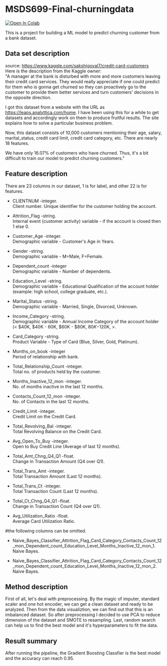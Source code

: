 # MSDS699-Final-churningdata
[![Open In Colab](https://colab.research.google.com/assets/colab-badge.svg)](https://colab.research.google.com/github/Ewang17420/MSDS699-Final-churningdata)

This is a project for building a ML model to predict churning customer from a bank dataset.

## Data set description

source: https://www.kaggle.com/sakshigoyal7/credit-card-customers <br />
Here is the description from the Kaggle owner:  
"A manager at the bank is disturbed with more and more customers leaving their credit card services. They would really appreciate if one could predict for them who is gonna get churned so they can proactively go to the customer to provide them better services and turn customers' decisions in the opposite direction.  

I got this dataset from a website with the URL as https://leaps.analyttica.com/home. I have been using this for a while to get datasets and accordingly work on them to produce fruitful results. The site explains how to solve a particular business problem.  

Now, this dataset consists of 10,000 customers mentioning their age, salary, marital_status, credit card limit, credit card category, etc. There are nearly 18 features.  

We have only 16.07% of customers who have churned. Thus, it's a bit difficult to train our model to predict churning customers."  

## Feature description

There are 23 columns in our dataset, 1 is for label, and other 22 is for features.  <br />

- CLIENTNUM -integer. <br />
Client number. Unique identifier for the customer holding the account. <br />

- Attrition_Flag -string. <br />
Internal event (customer activity) variable - if the account is closed then 1 else 0. <br />

- Customer_Age -integer. <br />
Demographic variable - Customer's Age in Years. <br />

- Gender -string. <br />
Demographic variable - M=Male, F=Female. <br />

- Dependent_count -integer   <br />
Demographic variable - Number of dependents. <br />

- Education_Level -string. <br />
Demographic variable - Educational Qualification of the account holder (example: high school, college graduate, etc.). <br />

- Marital_Status -string. <br />
Demographic variable - Married, Single, Divorced, Unknown. <br />

- Income_Category -string. <br />
Demographic variable - Annual Income Category of the account holder (< $40K, $40K - 60K, $60K - $80K, $80K-$120K, >. <br />

- Card_Category -string. <br />
Product Variable - Type of Card (Blue, Silver, Gold, Platinum). <br />

- Months_on_book -integer  <br />
Period of relationship with bank. <br />

- Total_Relationship_Count -integer. <br />
Total no. of products held by the customer. <br />

- Months_Inactive_12_mon -integer. <br />
No. of months inactive in the last 12 months. <br />

- Contacts_Count_12_mon -integer.  <br />
No. of Contacts in the last 12 months. <br />

- Credit_Limit -integer. <br />
Credit Limit on the Credit Card. <br />

- Total_Revolving_Bal -integer. <br />
Total Revolving Balance on the Credit Card. <br />

- Avg_Open_To_Buy -integer. <br />
Open to Buy Credit Line (Average of last 12 months). <br />

- Total_Amt_Chng_Q4_Q1 -float. <br />
Change in Transaction Amount (Q4 over Q1). <br />

- Total_Trans_Amt -integer. <br />
Total Transaction Amount (Last 12 months). <br />

- Total_Trans_Ct -integer. <br />
Total Transaction Count (Last 12 months). <br />

- Total_Ct_Chng_Q4_Q1 -float. <br />
Change in Transaction Count (Q4 over Q1). <br />

- Avg_Utilization_Ratio -float. <br />
Average Card Utilization Ratio. <br />

#the following columns can be omitted. <br />

- Naive_Bayes_Classifier_Attrition_Flag_Card_Category_Contacts_Count_12_mon_Dependent_count_Education_Level_Months_Inactive_12_mon_1. <br />
Naive Bayes. <br />

- Naive_Bayes_Classifier_Attrition_Flag_Card_Category_Contacts_Count_12_mon_Dependent_count_Education_Level_Months_Inactive_12_mon_2. <br />
Naive Bayes. <br />

## Method description

First of all, let's deal with preprocessing.
By the magic of imputer, standard scaler and one hot encoder, we can get a clean dataset and ready to be analyzed.
Then from the data visualiztion, we can find out that this is an imbalanced dataset. 
So after preprocessing I decided to use PCA to reduce dimension of the dataset and SMOTE to resampling.
Last, random search can help us to find the best model and it's hyperparameters to fit the data.

## Result summary

After running the pipeline, the Gradient Boosting Classfier is the best model and the accuracy can reach 0.95.

